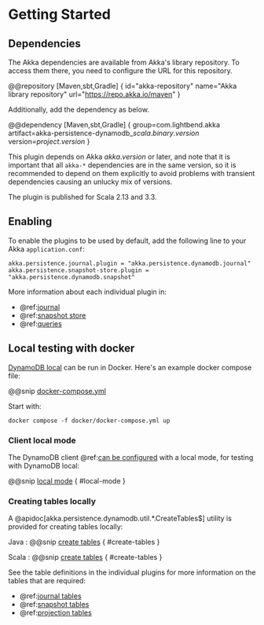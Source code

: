 # Getting Started

## Dependencies

The Akka dependencies are available from Akka's library repository. To access them there, you need to configure the URL
for this repository.

@@repository [Maven,sbt,Gradle] {
id="akka-repository"
name="Akka library repository"
url="https://repo.akka.io/maven"
}

Additionally, add the dependency as below.

@@dependency [Maven,sbt,Gradle] {
  group=com.lightbend.akka
  artifact=akka-persistence-dynamodb_$scala.binary.version$
  version=$project.version$
}

This plugin depends on Akka $akka.version$ or later, and note that it is important that all `akka-*` 
dependencies are in the same version, so it is recommended to depend on them explicitly to avoid problems 
with transient dependencies causing an unlucky mix of versions.

The plugin is published for Scala 2.13 and 3.3.

## Enabling

To enable the plugins to be used by default, add the following line to your Akka `application.conf`:

```
akka.persistence.journal.plugin = "akka.persistence.dynamodb.journal"
akka.persistence.snapshot-store.plugin = "akka.persistence.dynamodb.snapshot"
```

More information about each individual plugin in:

* @ref:[journal](journal.md)
* @ref:[snapshot store](snapshots.md)
* @ref:[queries](query.md)

## Local testing with docker

[DynamoDB local](https://docs.aws.amazon.com/amazondynamodb/latest/developerguide/DynamoDBLocal.html) can be run in
Docker. Here's an example docker compose file:

@@snip [docker-compose.yml](/docker/docker-compose.yml)

Start with:

```
docker compose -f docker/docker-compose.yml up
```

### Client local mode

The DynamoDB client @ref:[can be configured](config.md#dynamodb-client-configuration) with a local mode, for testing
with DynamoDB local:

@@snip [local mode](/docs/src/test/scala/docs/scaladsl/CreateTablesDocExample.scala) { #local-mode }

### Creating tables locally

A @apidoc[akka.persistence.dynamodb.util.*.CreateTables$] utility is provided for creating tables locally:

Java
: @@snip [create tables](/docs/src/test/java/docs/javadsl/CreateTablesDocExample.java) { #create-tables }

Scala
: @@snip [create tables](/docs/src/test/scala/docs/scaladsl/CreateTablesDocExample.scala) { #create-tables }

See the table definitions in the individual plugins for more information on the tables that are required:

* @ref:[journal tables](journal.md#tables)
* @ref:[snapshot tables](snapshots.md#tables)
* @ref:[projection tables](projection.md#tables)
